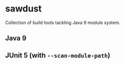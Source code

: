 # sawdust
Collection of build tools tackling Java 9 module system.

## Java 9

## JUnit 5 (with `--scan-module-path`)
